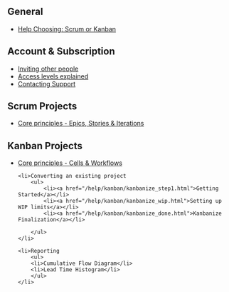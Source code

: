 <h2>General</h2>
<ul>
<li><a href="/help/choosing.html">Help Choosing: Scrum or Kanban</a></li>
</ul>

<h2>Account &amp; Subscription</h2>
<ul>
<li><a href="invite.html">Inviting other people</a></li>
<li><a href="invite.html">Access levels explained</a></li>
<li><a href="http://support.scrumdo.com/">Contacting Support</a></li>
</ul>


<h2>Scrum Projects</h2>
<ul>
    <li><a href="/help/scrum/core.html">Core principles - Epics, Stories &amp; Iterations</a>   </li>
</ul>



<h2>Kanban Projects</h2>

<ul>
    <li><a href="/help/kanban/core.html">Core principles - Cells &amp; Workflows</a></li>
    
    <li>Converting an existing project
        <ul>
            <li><a href="/help/kanban/kanbanize_step1.html">Getting Started</a></li>
            <li><a href="/help/kanban/kanbanize_wip.html">Setting up WIP limits</a></li>
            <li><a href="/help/kanban/kanbanize_done.html">Kanbanize Finalization</a></li>
            
        </ul>
    </li>

    <li>Reporting
        <ul>
        <li>Cumulative Flow Diagram</li>
        <li>Lead Time Histogram</li>
        </ul>
    </li>

</ul>